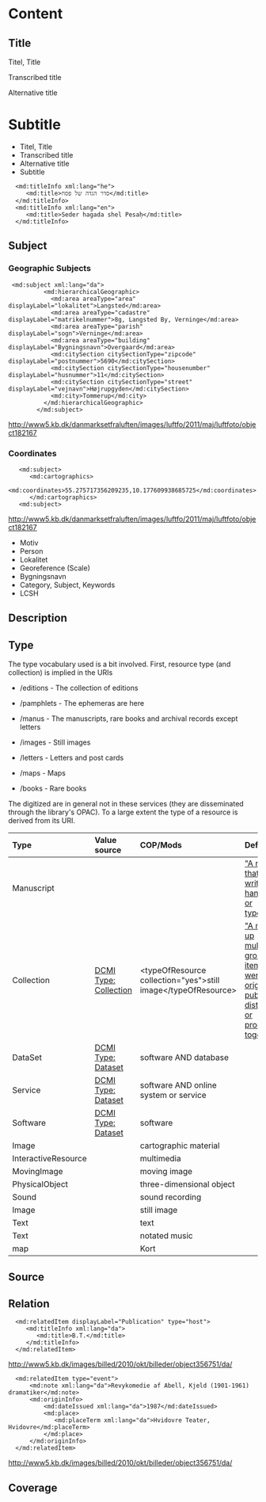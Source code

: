 # Content

## Title

Titel, Title

Transcribed title

Alternative title

Subtitle
=======
* Titel, Title
* Transcribed title
* Alternative title
* Subtitle

```
  <md:titleInfo xml:lang="he">
     <md:title>סדר הגדה של פסח</md:title>
  </md:titleInfo>
  <md:titleInfo xml:lang="en">
     <md:title>Seder hagada shel Pesaḥ</md:title>
  </md:titleInfo>
```

## Subject

### Geographic Subjects

```  
 <md:subject xml:lang="da">
          <md:hierarchicalGeographic>
            <md:area areaType="area" displayLabel="lokalitet">Langsted</md:area>
            <md:area areaType="cadastre" displayLabel="matrikelnummer">8g, Langsted By, Verninge</md:area>
            <md:area areaType="parish" displayLabel="sogn">Verninge</md:area>
            <md:area areaType="building" displayLabel="Bygningsnavn">Overgaard</md:area>
            <md:citySection citySectionType="zipcode" displayLabel="postnummer">5690</md:citySection>
            <md:citySection citySectionType="housenumber" displayLabel="husnummer">11</md:citySection>
            <md:citySection citySectionType="street" displayLabel="vejnavn">Højrupgyden</md:citySection>
            <md:city>Tommerup</md:city>
          </md:hierarchicalGeographic>
        </md:subject>

```

http://www5.kb.dk/danmarksetfraluften/images/luftfo/2011/maj/luftfoto/object182167

### Coordinates

```
   <md:subject>
      <md:cartographics>
         <md:coordinates>55.275717356209235,10.177609938685725</md:coordinates>
      </md:cartographics>
   <md:subject>

```
http://www5.kb.dk/danmarksetfraluften/images/luftfo/2011/maj/luftfoto/object182167

* Motiv
* Person
* Lokalitet
* Georeference (Scale)
* Bygningsnavn
* Category, Subject, Keywords
* LCSH

## Description

## Type


The type vocabulary used is a bit involved. First, resource type (and collection) is implied in the URIs

* /editions - The collection of editions 

* /pamphlets - The ephemeras are here
* /manus - The manuscripts, rare books and archival records except letters
* /images - Still images
* /letters - Letters and post cards
* /maps - Maps
* /books - Rare books 

The digitized are in general not in these services (they are disseminated through the library's OPAC). To a large extent the type of a resource is derived from its URI.

| Type | Value source | COP/Mods | Definition |
|:-----|:-------------|:---------|:-----------|
| Manuscript | | |["A resource that is written in handwriting or typescript"](https://www.loc.gov/standards/mods/userguide/typeofresource.html#manuscript) |
| Collection | [DCMI Type: Collection](https://www.dublincore.org/specifications/dublin-core/dcmi-terms/#http://purl.org/dc/dcmitype/Collection) | &lt;typeOfResource collection="yes">still image&lt;/typeOfResource> | ["A made-up multipart group of items that were not originally published, distributed, or produced together"](https://www.loc.gov/standards/mods/userguide/typeofresource.html#collection) |
| DataSet | [DCMI Type: Dataset](https://www.dublincore.org/specifications/dublin-core/dcmi-terms/#http://purl.org/dc/dcmitype/Dataset) | software AND database |
| Service | [DCMI Type: Dataset](https://www.dublincore.org/specifications/dublin-core/dcmi-terms/#http://purl.org/dc/dcmitype/Service) | software AND online system or service |
| Software | [DCMI Type: Dataset](https://www.dublincore.org/specifications/dublin-core/dcmi-terms/#http://purl.org/dc/dcmitype/Software)  | software |
| Image | | cartographic material |
| InteractiveResource | | multimedia |
| MovingImage | | moving image |
| PhysicalObject | | three-dimensional object |
| Sound | | sound recording |
| Image | | still image |
| Text | | text
| Text | | notated music |
| map | | Kort |

## Source

## Relation

```
  <md:relatedItem displayLabel="Publication" type="host">
     <md:titleInfo xml:lang="da">
        <md:title>B.T.</md:title>
     </md:titleInfo>
  </md:relatedItem>
```
http://www5.kb.dk/images/billed/2010/okt/billeder/object356751/da/

```
  <md:relatedItem type="event">
      <md:note xml:lang="da">Revykomedie af Abell, Kjeld (1901-1961) dramatiker</md:note>
      <md:originInfo>
          <md:dateIssued xml:lang="da">1987</md:dateIssued>
          <md:place>
             <md:placeTerm xml:lang="da">Hvidovre Teater, Hvidovre</md:placeTerm>
          </md:place>
      </md:originInfo>
  </md:relatedItem>
```
http://www5.kb.dk/images/billed/2010/okt/billeder/object356751/da/


## Coverage

